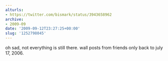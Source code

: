 ```yaml
---
alturls:
- https://twitter.com/bismark/status/3943658962
archive:
- 2009-09
date: '2009-09-12T23:27:25+00:00'
slug: '1252798045'
---
```


oh sad, not everything is still there. wall posts from friends only back to july 17, 2006.

